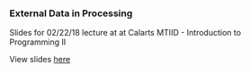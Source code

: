 ### External Data in Processing

Slides for 02/22/18 lecture at at Calarts MTIID - Introduction to Programming II

View slides [here](http://dexterjshepherd.com/data)
